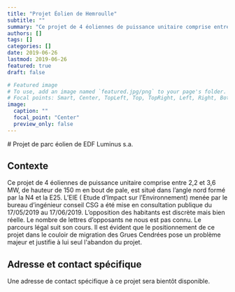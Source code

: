 ```yaml
---
title: "Projet Éolien de Hemroulle"
subtitle: ""
summary: "Ce projet de 4 éoliennes de puissance unitaire comprise entre 2,2 et 3,6 MW, de hauteur de 150 m en bout de pale, est situé dans l’angle nord formé par la N4 et la E25. L’EIE ( Etude d’Impact sur l’Environnement) menée par le bureau d’ingénieur conseil CSG a été mise en consultation publique du 17/05/2019 au 17/06/2019."
authors: []
tags: []
categories: []
date: 2019-06-26
lastmod: 2019-06-26
featured: true
draft: false

# Featured image
# To use, add an image named `featured.jpg/png` to your page's folder.
# Focal points: Smart, Center, TopLeft, Top, TopRight, Left, Right, BottomLeft, Bottom, BottomRight.
image:
  caption: ""
  focal_point: "Center"
  preview_only: false
---
```


# Projet de parc éolien de EDF Luminus s.a.  

## Contexte

Ce projet de 4 éoliennes de puissance unitaire comprise entre 2,2 et 3,6 MW, de hauteur de 150 m en bout de pale, est situé dans l’angle nord formé par la N4 et la E25. L’EIE ( Etude d’Impact sur l’Environnement) menée par le bureau d’ingénieur conseil CSG a été mise en consultation publique du 17/05/2019 au 17/06/2019. L’opposition des habitants est discrète mais bien réelle. Le nombre de lettres d’opposants ne nous est pas connu. Le parcours légal suit son cours. Il est évident que le positionnement de ce projet dans le couloir de migration des Grues Cendrées pose un problème majeur et justifie à lui seul l'abandon du projet.

## Adresse et contact spécifique

Une adresse de contact spécifique à ce projet sera bientôt disponible.

